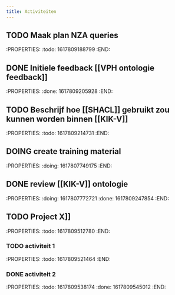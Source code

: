 ```yaml
---
title: Activiteiten
---
```


## TODO Maak plan NZA queries
:PROPERTIES:
:todo: 1617809188799
:END:
## DONE Initiele feedback [[VPH ontologie feedback]]
:PROPERTIES:
:done: 1617809205928
:END:
## TODO Beschrijf hoe [[SHACL]] gebruikt zou kunnen worden binnen [[KIK-V]]
:PROPERTIES:
:todo: 1617809214731
:END:
## DOING create training material
:PROPERTIES:
:doing: 1617807749175
:END:
## DONE review [[KIK-V]] ontologie
:PROPERTIES:
:doing: 1617807772721
:done: 1617809247854
:END:
## TODO Project X]]
:PROPERTIES:
:todo: 1617809512780
:END:
### TODO activiteit 1
:PROPERTIES:
:todo: 1617809521464
:END:
### DONE activiteit 2
:PROPERTIES:
:todo: 1617809538174
:done: 1617809545012
:END:
###
